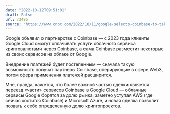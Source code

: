 ```yaml
---
date: "2022-10-12T09:51:01"
draft: False
url: /3485
source: "https://www.cnbc.com/2022/10/11/google-selects-coinbase-to-take-cloud-payments-with-cryptocurrencies.html"
---
```


Google объявил о партнерстве с Coinbase — с 2023 года клиенты Google Cloud смогут оплачивать услуги облачного сервиса криптовалютами через Coinbase, а сама Coinbase разместит некоторые из своих сервисов на облаке от Google.

Внедрение платежей будет постепенным — сначала такую возможность получат партнеры Coinbase, оперирующие в сфере Web3, потом сфера применения платежей расширится.

Мне, правда, кажется, что более важной частью сделки является переезд «части» сервисов Coinbase в Google Cloud — облачные сервисы Google борятся за долю рынка, заметно уступая AWS (где сейчас хостится Coinbase) и Microsoft Azure, и новая сделка позволит позвать к себе определенную долю криптопроектов.
